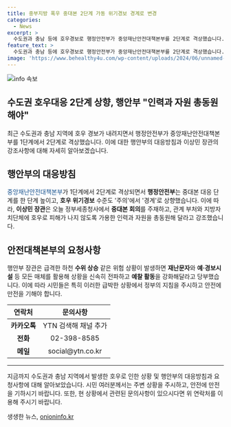 ```yaml
---
title: 중부지방 폭우 중대본 2단계 가동 위기경보 경계로 변경
categories:
  - News
excerpt: >
  수도권과 충남 등에 호우경보로 행정안전부가 중앙재난안전대책본부를 2단계로 격상했습니다. 이상민 장관은 호우로 피해가 나지 않도록 인력과 자원을 총동원해야 하며, 급격한 하천 수위 상승 시 재난문자와 예·경보시설 등을 활용하여 신속히 대응해야 한다고 강조했습니다.
feature_text: >
  수도권과 충남 등에 호우경보로 행정안전부가 중앙재난안전대책본부를 2단계로 격상했습니다. 이상민 장관은 호우로 피해가 나지 않도록 인력과 자원을 총동원해야 하며, 급격한 하천 수위 상승 시 재난문자와 예·경보시설 등을 활용하여 신속히 대응해야 한다고 강조했습니다.
image: 'https://www.behealthy4u.com/wp-content/uploads/2024/06/unnamed-file.png'
---
```


<p><img src="https://www.behealthy4u.com/wp-content/uploads/2024/06/unnamed-file.png" alt="info 속보" /></p>

<h2>수도권 호우대응 2단계 상향, 행안부 "인력과 자원 총동원해야"</h2>

<p data-ke-size="size16">최근 수도권과 충남 지역에 호우 경보가 내려지면서 행정안전부가 중앙재난안전대책본부를 1단계에서 2단계로 격상했습니다. 이에 대한 행안부의 대응방침과 이상민 장관의 강조사항에 대해 자세히 알아보겠습니다.</p>

<h2 data-ke-size="size26">행안부의 대응방침</h2>

<p><span style="color: #1a5490;">중앙재난안전대책본부</span>가 1단계에서 2단계로 격상되면서 <b>행정안전부</b>는 중대본 대응 단계를 한 단계 높이고, <b>호우 위기경보</b> 수준도 '주의'에서 '경계'로 상향했습니다. 이에 따라, <b>이상민 장관</b>은 오늘 정부세종청사에서 <b>중대본 회의</b>를 주재하고, 관계 부처와 지방자치단체에 호우로 피해가 나지 않도록 가용한 인력과 자원을 총동원해 달라고 강조했습니다.</p>

<h2 data-ke-size="size26">안전대책본부의 요청사항</h2>

<p>행안부 장관은 급격한 하천 <b>수위 상승</b> 같은 위험 상황이 발생하면 <b>재난문자</b>와 <b>예·경보시설</b> 등 모든 매체를 활용해 상황을 신속히 전파하고 <b>예찰 활동</b>을 강화해달라고 당부했습니다. 이에 따라 시민들은 특히 이러한 급박한 상황에서 정부의 지침을 주시하고 안전에 만전을 기해야 합니다.</p>

<table>
    <thead>
        <tr>
            <th style="text-align: center;">연락처</th>
            <th style="text-align: center;">문의사항</th>
        </tr>
    </thead>
    <tbody>
        <tr>
            <td style="text-align: center; height: 17px;"><b>카카오톡</b></td>
            <td style="text-align: center; height: 17px;">YTN 검색해 채널 추가</td>
        </tr>
        <tr>
            <td style="text-align: center; height: 17px;"><b>전화</b></td>
            <td style="text-align: center; height: 17px;">02-398-8585</td>
        </tr>
        <tr>
            <td style="text-align: center; height: 17px;"><b>메일</b></td>
            <td style="text-align: center; height: 17px;">social@ytn.co.kr</td>
        </tr>
    </tbody>
</table>

<hr>

<p data-ke-size="size16">지금까지 수도권과 충남 지역에서 발생한 호우로 인한 상황 및 행안부의 대응방침과 요청사항에 대해 알아보았습니다. 시민 여러분께서는 주변 상황을 주시하고, 안전에 만전을 기하시기 바랍니다. 또한, 현 상황에서 관련된 문의사항이 있으시다면 위 연락처를 이용해 주시기 바랍니다.</p>
생생한 뉴스, <a href="https://onioninfo.kr" rel="dofollow">onioninfo.kr</a>


